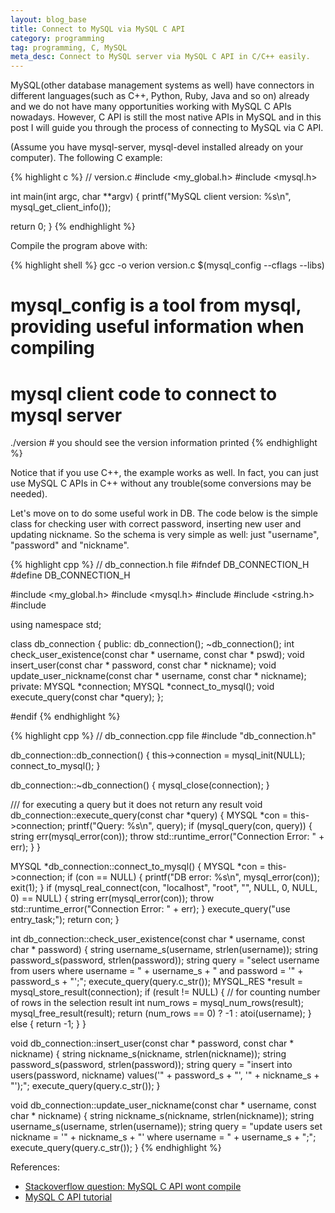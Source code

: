 ```yaml
---
layout: blog_base
title: Connect to MySQL via MySQL C API
category: programming
tag: programming, C, MySQL
meta_desc: Connect to MySQL server via MySQL C API in C/C++ easily.
---
```


MySQL(other database management systems as well) have connectors in different languages(such as C++, Python, Ruby, Java and so on) already and we do not have many opportunities working with MySQL C APIs nowadays. However, C API is still the most native APIs in MySQL and in this post I will guide you through the process of connecting to MySQL via C API.

(Assume you have mysql-server, mysql-devel installed already on your computer). The following C example:

{% highlight c %}
// version.c
#include <my_global.h>
#include <mysql.h>

int main(int argc, char **argv)
{
  printf("MySQL client version: %s\n", mysql_get_client_info());

  return 0;
}
{% endhighlight %}

Compile the program above with:

{% highlight shell %}
gcc -o verion version.c $(mysql_config --cflags --libs)
# mysql_config is a tool from mysql, providing useful information when compiling
# mysql client code to connect to mysql server
./version  # you should see the version information printed
{% endhighlight %}

Notice that if you use C++, the example works as well. In fact, you can just use MySQL C APIs in C++ without any trouble(some conversions may be needed).

Let's move on to do some useful work in DB. The code below is the simple class for checking user with correct password, inserting new user and updating nickname. So the schema is very simple as well: just "username", "password" and "nickname".

{% highlight cpp %}
// db_connection.h file
#ifndef DB_CONNECTION_H
#define DB_CONNECTION_H

#include <my_global.h>
#include <mysql.h>
#include <string>
#include <string.h>
#include <stdexcept>

using namespace std;

class db_connection
{
public:
    db_connection();
    ~db_connection();
    int check_user_existence(const char * username, const char * pswd);
    void insert_user(const char * password, const char * nickname);
    void update_user_nickname(const char * username, const char * nickname);
private:
    MYSQL *connection;
    MYSQL *connect_to_mysql();
    void execute_query(const char *query);
};

#endif
{% endhighlight %}

{% highlight cpp %}
// db_connection.cpp file
#include "db_connection.h"

db_connection::db_connection()
{
    this->connection = mysql_init(NULL);
    connect_to_mysql();
}

db_connection::~db_connection()
{
    mysql_close(connection);
}

/// for executing a query but it does not return any result
void db_connection::execute_query(const char *query)
{
    MYSQL *con = this->connection;
    printf("Query: %s\n", query);
    if (mysql_query(con, query))
    {
        string err(mysql_error(con));
        throw std::runtime_error("Connection Error: " + err);
    }
}

MYSQL *db_connection::connect_to_mysql()
{
    MYSQL *con = this->connection;
    if (con == NULL)
    {
        printf("DB error: %s\n", mysql_error(con));
        exit(1);
    }
    if (mysql_real_connect(con, "localhost", "root", "", NULL, 0, NULL, 0) == NULL)
    {
        string err(mysql_error(con));
        throw std::runtime_error("Connection Error: " + err);
    }
    execute_query("use entry_task;");
    return con;
}

int db_connection::check_user_existence(const char * username, const char * password)
{
    string username_s(username, strlen(username));
    string password_s(password, strlen(password));
    string query = "select username from users where username = " + username_s +
        " and password = '" + password_s + "';";
    execute_query(query.c_str());
    MYSQL_RES *result = mysql_store_result(connection);
    if (result != NULL)
    {
        // for counting number of rows in the selection result
        int num_rows = mysql_num_rows(result);
        mysql_free_result(result);
        return (num_rows == 0) ? -1 : atoi(username);
    }
    else
    {
        return -1;
    }
}

void db_connection::insert_user(const char * password, const char * nickname)
{
    string nickname_s(nickname, strlen(nickname));
    string password_s(password, strlen(password));
    string query = "insert into users(password, nickname) values('" + password_s +
        "', '" + nickname_s + "');";
    execute_query(query.c_str());
}

void db_connection::update_user_nickname(const char * username, const char * nickname)
{
    string nickname_s(nickname, strlen(nickname));
    string username_s(username, strlen(username));
    string query = "update users set nickname = '" + nickname_s +
        "' where username = " + username_s + ";";
    execute_query(query.c_str());
}
{% endhighlight %}

References:

* [Stackoverflow question: MySQL C API wont compile](http://stackoverflow.com/questions/3396181/gcc-wont-compile-and-run-mysql-c-libraries)
* [MySQL C API tutorial](http://zetcode.com/db/mysqlc/)
